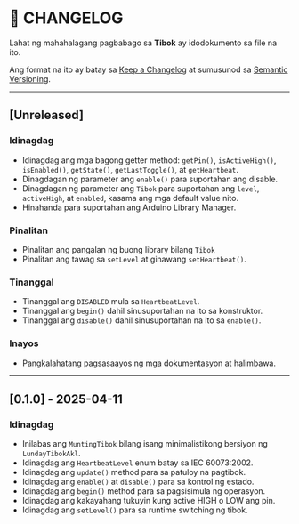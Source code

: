 # 📝 CHANGELOG

Lahat ng mahahalagang pagbabago sa **Tibok** ay idodokumento sa file na ito.

Ang format na ito ay batay sa [Keep a Changelog](https://keepachangelog.com/en/1.0.0/) at sumusunod sa [Semantic Versioning](https://semver.org/).

---

## [Unreleased]

### Idinagdag
- Idinagdag ang mga bagong getter method: `getPin()`, `isActiveHigh()`, `isEnabled()`, `getState()`, `getLastToggle()`, at `getHeartbeat`.
- Dinagdagan ng parameter ang `enable()` para suportahan ang disable.
- Dinagdagan ng parameter ang `Tibok` para suportahan ang `level`, `activeHigh`, at `enabled`, kasama ang mga default value nito.
- Hinahanda para suportahan ang Arduino Library Manager.

### Pinalitan
- Pinalitan ang pangalan ng buong library bilang `Tibok`
- Pinalitan ang tawag sa `setLevel` at ginawang `setHeartbeat()`.

### Tinanggal
- Tinanggal ang `DISABLED` mula sa `HeartbeatLevel`.
- Tinanggal ang `begin()` dahil sinusuportahan na ito sa konstruktor.
- Tinanggal ang `disable()` dahil sinusuportahan na ito sa `enable()`.

### Inayos
- Pangkalahatang pagsasaayos ng mga dokumentasyon at halimbawa.

---

## [0.1.0] - 2025-04-11

### Idinagdag

- Inilabas ang `MuntingTibok` bilang isang minimalistikong bersiyon ng `LundayTibokAkl`.
- Idinagdag ang `HeartbeatLevel` enum batay sa IEC 60073:2002.
- Idinagdag ang `update()` method para sa patuloy na pagtibok.
- Idinagdag ang `enable()` at `disable()` para sa kontrol ng estado.
- Idinagdag ang `begin()` method para sa pagsisimula ng operasyon.
- Idinagdag ang kakayahang tukuyin kung active HIGH o LOW ang pin.
- Idinagdag ang `setLevel()` para sa runtime switching ng tibok.